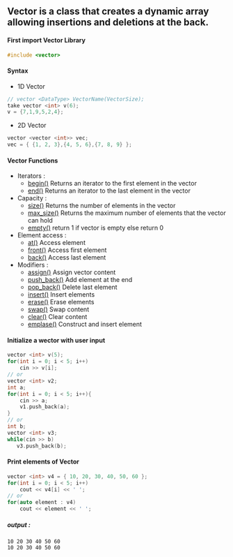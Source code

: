 ## **Vector** is a class that creates a dynamic array allowing insertions and deletions at the back.

#### First import Vector Library
```cpp
#include <vector>
```

#### Syntax 
  - 1D Vector
  ```cpp
  // vector <DataType> VectorName(VectorSize);
  take vector <int> v(6);
  v = {7,1,9,5,2,4};
  ```
  - 2D Vector
  ```cpp
  vector <vector <int>> vec;
  vec = { {1, 2, 3},{4, 5, 6},{7, 8, 9} };
  ```
  
#### Vector Functions
  - Iterators :
    - [begin()](https://www.geeksforgeeks.org/vectorbegin-vectorend-c-stl/)   Returns an iterator to the first element in the vector
    - [end()](https://www.geeksforgeeks.org/vectorbegin-vectorend-c-stl/)   Returns an iterator to the last element in the vector
  - Capacity :
    - [size()](https://cplusplus.com/reference/vector/vector/size/)   Returns the number of elements in the vector
    - [max_size()](https://www.geeksforgeeks.org/vector-max_size-function-in-c-stl/)   Returns the maximum number of elements that the vector can hold
    - [empty()](https://cplusplus.com/reference/vector/vector/empty/)   return 1 if vector is empty else return 0
  - Element access :
    - [at()](https://www.javatpoint.com/cpp-vector-at-function)  Access element
    - [front()](https://www.javatpoint.com/cpp-vector-front-function)   Access first element
    - [back()](https://www.javatpoint.com/cpp-vector-back-function)   Access last element
  - Modifiers :
    - [assign()](https://www.geeksforgeeks.org/vector-assign-in-c-stl/)   Assign vector content
    - [push_back()](https://cplusplus.com/reference/vector/vector/push_back/)   Add element at the end
    - [pop_back()](https://www.javatpoint.com/cpp-vector-pop-back-function)   Delete last element
    - [insert()](https://www.javatpoint.com/cpp-vector-insert-function)   Insert elements
    - [erase()](https://cplusplus.com/reference/vector/vector/erase/)   Erase elements
    - [swap()](https://www.geeksforgeeks.org/vectorat-vectorswap-c-stl/)   Swap content
    - [clear()](https://www.geeksforgeeks.org/vector-erase-and-clear-in-cpp/)   Clear content
    - [emplase()](https://cplusplus.com/reference/vector/vector/emplace/)   Construct and insert element  

#### Initialize a wector with user input
```cpp
vector <int> v(5);
for(int i = 0; i < 5; i++)
    cin >> v[i];
// or
vector <int> v2;
int a;
for(int i = 0; i < 5; i++){
    cin >> a;
    v1.push_back(a);
}
// or
int b;
vector <int> v3;
while(cin >> b)
   v3.push_back(b);
```
#### Print elements of Vector
```cpp
vector <int> v4 = { 10, 20, 30, 40, 50, 60 };
for(int i = 0; i < 5; i++)
    cout << v4[i] << ' ';
// or
for(auto element : v4)
    cout << element << ' ';
```
##### output :
```
10 20 30 40 50 60 
10 20 30 40 50 60 
```


